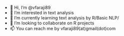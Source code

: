 - 👋 Hi, I’m @vfaraji89
- 👀 I’m interested in text analysis
- 🌱 I’m currently learning text analysis by R/Basic NLP/
- 💞️ I’m looking to collaborate on R projects
- 📫 You can reach me by vfaraji89(at)gmail(dot)com

<!---
.
--->

